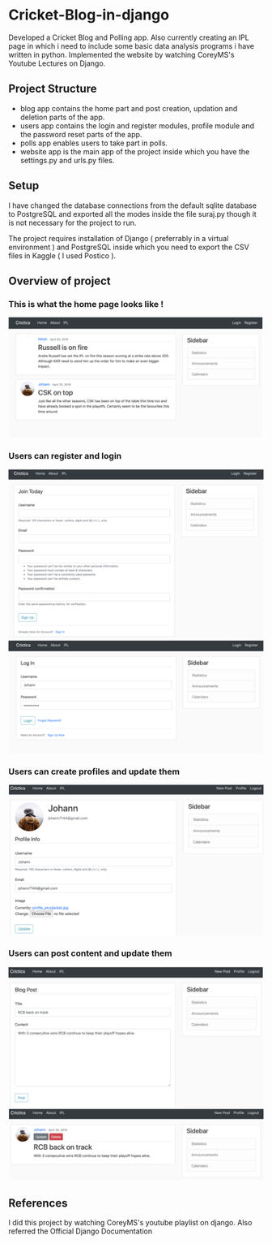 # Cricket-Blog-in-django
Developed a Cricket Blog and Polling app. Also currently creating an IPL page in which i need to include some basic data analysis programs i have written in python. Implemented the website by watching CoreyMS's Youtube Lectures on Django.

## Project Structure
- blog app contains the home part and post creation, updation and deletion parts of the app.
- users app contains the login and register modules, profile module and the password reset parts of the app.
- polls app enables users to take part in polls.
- website app is the main app of the project inside which you have the settings.py and urls.py files.

## Setup
I have changed the database connections from the default sqlite database to PostgreSQL and exported all the modes inside the file suraj.py though it is not necessary for the project to run.

The project requires installation of Django ( preferrably in a virtual environment ) and PostgreSQL inside which you need to export the CSV files in Kaggle ( I used Postico ).

## Overview of project

### This is what the home page looks like !

<img src="./images/home.png">

### Users can register and login

<img src="./images/register.png">
<img src="./images/login.png">

### Users can create profiles and update them

<img src="./images/profile.png">

### Users can post content and update them

<img src="./images/post.png">
<img src="./images/updatePost.png">

## References 
I did this project by watching CoreyMS's youtube playlist on django.
Also referred the Official Django Documentation
